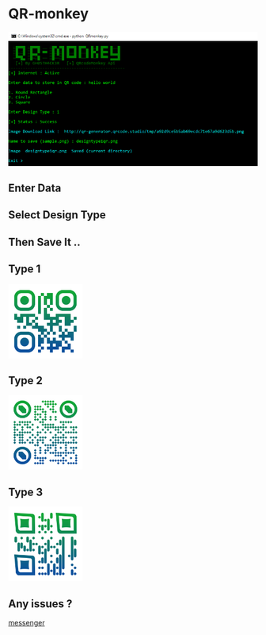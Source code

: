 <h1> QR-monkey </h1>

![screenshot](https://github.com/GH0STH4CKER/QR-monkey/blob/master/QRmonkeynewss.png?raw=true)

<h2> Enter Data </h2>
<h2> Select Design Type </h2>
<h2> Then Save It .. </h2> 

<h2>Type 1 </h2>
<img src="https://github.com/GH0STH4CKER/QR-monkey/blob/master/qrmType1.png" width="150">
<h2>Type 2 </h2>
<img src="https://github.com/GH0STH4CKER/QR-monkey/blob/master/qrmType2.png" width="150">
<h2>Type 3 </h2>
<img src="https://github.com/GH0STH4CKER/QR-monkey/blob/master/qrmType3.png" width="150">

<h2>Any issues ?</h2>
<a href="https://m.me/dimuth92">messenger</a>
